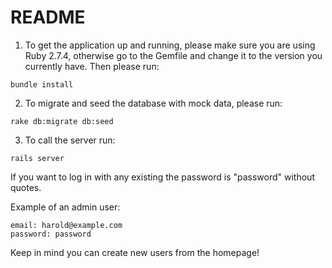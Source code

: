# README

1. To get the application up and running, please make sure you are using Ruby 2.7.4, otherwise go to the Gemfile and change it to the version you currently have. Then please run:

```
bundle install
```
2. To migrate and seed the database with mock data, please run:

```
rake db:migrate db:seed
```

3. To call the server run:

```
rails server
```

If you want to log in with any existing the password is "password" without quotes.

Example of an admin user:

```
email: harold@example.com
password: password
```

Keep in mind you can create new users from the homepage!